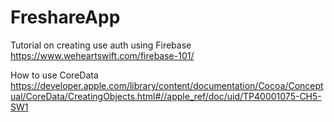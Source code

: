# FreshareApp

Tutorial on creating use auth using Firebase
https://www.weheartswift.com/firebase-101/

How to use CoreData
https://developer.apple.com/library/content/documentation/Cocoa/Conceptual/CoreData/CreatingObjects.html#//apple_ref/doc/uid/TP40001075-CH5-SW1
